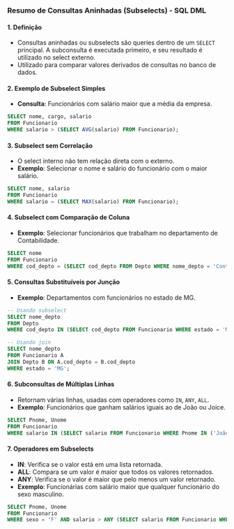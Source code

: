 ### Resumo de Consultas Aninhadas (Subselects) - SQL DML

#### 1. **Definição**
   - Consultas aninhadas ou subselects são queries dentro de um `SELECT` principal. A subconsulta é executada primeiro, e seu resultado é utilizado no select externo.
   - Utilizado para comparar valores derivados de consultas no banco de dados.

#### 2. **Exemplo de Subselect Simples**
   - **Consulta**: Funcionários com salário maior que a média da empresa.
   ```sql
   SELECT nome, cargo, salario
   FROM Funcionario
   WHERE salario > (SELECT AVG(salario) FROM Funcionario);
   ```

#### 3. **Subselect sem Correlação**
   - O select interno não tem relação direta com o externo.
   - **Exemplo**: Selecionar o nome e salário do funcionário com o maior salário.
   ```sql
   SELECT nome, salario
   FROM Funcionario
   WHERE salario = (SELECT MAX(salario) FROM Funcionario);
   ```

#### 4. **Subselect com Comparação de Coluna**
   - **Exemplo**: Selecionar funcionários que trabalham no departamento de Contabilidade.
   ```sql
   SELECT nome
   FROM Funcionario
   WHERE cod_depto = (SELECT cod_depto FROM Depto WHERE nome_depto = 'Contabilidade');
   ```

#### 5. **Consultas Substituíveis por Junção**
   - **Exemplo**: Departamentos com funcionários no estado de MG.
   ```sql
   -- Usando subselect
   SELECT nome_depto
   FROM Depto
   WHERE cod_depto IN (SELECT cod_depto FROM Funcionario WHERE estado = 'MG');

   -- Usando join
   SELECT nome_depto
   FROM Funcionario A
   JOIN Depto B ON A.cod_depto = B.cod_depto
   WHERE estado = 'MG';
   ```

#### 6. **Subconsultas de Múltiplas Linhas**
   - Retornam várias linhas, usadas com operadores como `IN`, `ANY`, `ALL`.
   - **Exemplo**: Funcionários que ganham salários iguais ao de João ou Joice.
   ```sql
   SELECT Pnome, Unome
   FROM Funcionario
   WHERE salario IN (SELECT salario FROM Funcionario WHERE Pnome IN ('João', 'Joice'));
   ```

#### 7. **Operadores em Subselects**
   - **IN**: Verifica se o valor está em uma lista retornada.
   - **ALL**: Compara se um valor é maior que todos os valores retornados.
   - **ANY**: Verifica se o valor é maior que pelo menos um valor retornado.
   - **Exemplo**: Funcionárias com salário maior que qualquer funcionário do sexo masculino.
   ```sql
   SELECT Pnome, Unome
   FROM Funcionario
   WHERE sexo = 'F' AND salario > ANY (SELECT salario FROM Funcionario WHERE sexo = 'M');
   ```